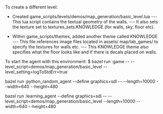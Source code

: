 To create a different level:
- Created game_scripts/levels/demos/map_generation/basic_level.lua
--- This lua script contains the textual geometry of the walls.
--- It also sets the texture set to textures_sets.KNOWLEDGE (for walls, sky, floor etc). 

- Within game_scripts/themes, added another theme called KNOWLEDGE
--- This file references image files located in assets/
map/lab_games/ to specify the textures for walls etc.
--- This KNOWLEDGE theme also specifies what the floor looks like and if there is decals placed on walls.

To start the agent with this environment:
 $ bazel run :game -- --level_script=demos/map_generation/basic_level --level_setting=logToStdErr=true

bazel run :python_random_agent --define graphics=sdl -- --length=10000 --width=640 --height=480

bazel run :learning_agent --define graphics=sdl -- --level_script=demos/map_generation/basic_level --length=10000 --width=640 --height=480